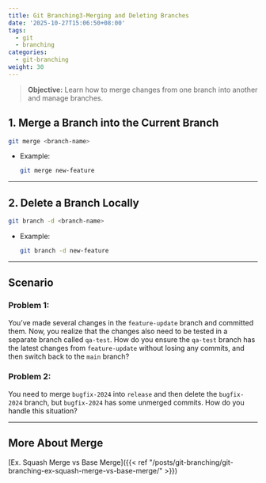 ```yaml
---
title: Git Branching3-Merging and Deleting Branches
date: '2025-10-27T15:06:50+08:00'
tags:
  - git
  - branching
categories:
  - git-branching
weight: 30
---
```

 >**Objective:** Learn how to merge changes from one branch into another and manage branches.   
## 1. **Merge a Branch into the Current Branch**   
```bash
git merge <branch-name>
```
- Example:   
	```bash
	git merge new-feature
	```

---
## 2. **Delete a Branch Locally**   
```bash
git branch -d <branch-name>
```
- Example:   
	```bash
	git branch -d new-feature
	```

---
## **Scenario**
### **Problem 1:**
You’ve made several changes in the `feature-update` branch and committed them. Now, you realize that the changes also need to be tested in a separate branch called `qa-test`. How do you ensure the `qa-test` branch has the latest changes from `feature-update` without losing any commits, and then switch back to the `main` branch?   
### **Problem 2:**
You need to merge `bugfix-2024` into `release` and then delete the `bugfix-2024` branch, but `bugfix-2024` has some unmerged commits. How do you handle this situation?   

---
## More About Merge   
[Ex. Squash Merge vs Base Merge]({{< ref "/posts/git-branching/git-branching-ex-squash-merge-vs-base-merge/" >}})    
   
